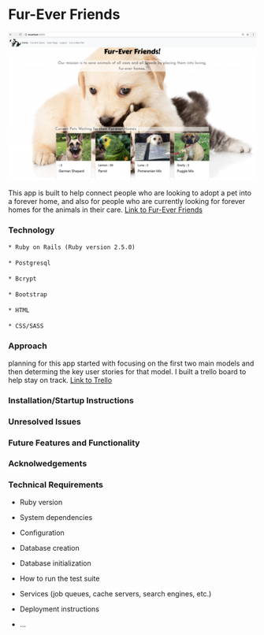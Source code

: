 

# Fur-Ever Friends
![website](/app/assets/images/homescreen.png)


This app is built to help connect people who are looking to adopt a pet into a forever home, and also for people who are currently looking for forever homes for the animals in their care. 
[Link to Fur-Ever Friends](https://stormy-harbor-34048.herokuapp.com/)

### Technology
    * Ruby on Rails (Ruby version 2.5.0)

    * Postgresql

    * Bcrypt

    * Bootstrap

    * HTML
    
    * CSS/SASS

### Approach

planning for this app started with focusing on the first two main models and then determing the key user stories for that model. I built a trello board to help stay on track. 
[Link to Trello](https://trello.com/b/RKus7kZ5/fur-ever-friends)

### Installation/Startup Instructions

### Unresolved Issues

### Future Features and Functionality

### Acknolwedgements

### Technical Requirements


* Ruby version

* System dependencies

* Configuration

* Database creation

* Database initialization

* How to run the test suite

* Services (job queues, cache servers, search engines, etc.)

* Deployment instructions

* ...
